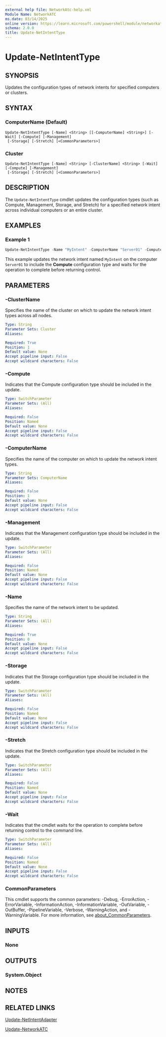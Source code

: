 ```yaml
---
external help file: NetworkAtc-help.xml
Module Name: NetworkATC
ms.date: 03/14/2025
online version: https://learn.microsoft.com/powershell/module/networkatc/update-netintenttype?view=windowsserver2025-ps&wt.mc_id=ps-gethelp
schema: 2.0.0
title: Update-NetIntentType
---
```


# Update-NetIntentType

## SYNOPSIS
Updates the configuration types of network intents for specified computers or clusters.

## SYNTAX

### ComputerName (Default)

```
Update-NetIntentType [-Name] <String> [[-ComputerName] <String>] [-Wait] [-Compute] [-Management]
 [-Storage] [-Stretch] [<CommonParameters>]
```

### Cluster

```
Update-NetIntentType [-Name] <String> [-ClusterName] <String> [-Wait] [-Compute] [-Management]
 [-Storage] [-Stretch] [<CommonParameters>]
```

## DESCRIPTION

The `Update-NetIntentType` cmdlet updates the configuration types (such as Compute, Management,
Storage, and Stretch) for a specified network intent across individual computers or an entire
cluster.

## EXAMPLES

### Example 1

```powershell
Update-NetIntentType -Name "MyIntent" -ComputerName "Server01" -Compute -Wait
```

This example updates the network intent named `MyIntent` on the computer `Server01` to include the
**Compute** configuration type and waits for the operation to complete before returning control.

## PARAMETERS

### -ClusterName

Specifies the name of the cluster on which to update the network intent types across all nodes.

```yaml
Type: String
Parameter Sets: Cluster
Aliases:

Required: True
Position: 1
Default value: None
Accept pipeline input: False
Accept wildcard characters: False
```

### -Compute

Indicates that the Compute configuration type should be included in the update.

```yaml
Type: SwitchParameter
Parameter Sets: (All)
Aliases:

Required: False
Position: Named
Default value: None
Accept pipeline input: False
Accept wildcard characters: False
```

### -ComputerName

Specifies the name of the computer on which to update the network intent types.

```yaml
Type: String
Parameter Sets: ComputerName
Aliases:

Required: False
Position: 1
Default value: None
Accept pipeline input: False
Accept wildcard characters: False
```

### -Management

Indicates that the Management configuration type should be included in the update.

```yaml
Type: SwitchParameter
Parameter Sets: (All)
Aliases:

Required: False
Position: Named
Default value: None
Accept pipeline input: False
Accept wildcard characters: False
```

### -Name

Specifies the name of the network intent to be updated.

```yaml
Type: String
Parameter Sets: (All)
Aliases:

Required: True
Position: 0
Default value: None
Accept pipeline input: False
Accept wildcard characters: False
```

### -Storage

Indicates that the Storage configuration type should be included in the update.

```yaml
Type: SwitchParameter
Parameter Sets: (All)
Aliases:

Required: False
Position: Named
Default value: None
Accept pipeline input: False
Accept wildcard characters: False
```

### -Stretch

Indicates that the Stretch configuration type should be included in the update.

```yaml
Type: SwitchParameter
Parameter Sets: (All)
Aliases:

Required: False
Position: Named
Default value: None
Accept pipeline input: False
Accept wildcard characters: False
```

### -Wait

Indicates that the cmdlet waits for the operation to complete before returning control to the
command line.

```yaml
Type: SwitchParameter
Parameter Sets: (All)
Aliases:

Required: False
Position: Named
Default value: None
Accept pipeline input: False
Accept wildcard characters: False
```

### CommonParameters

This cmdlet supports the common parameters: -Debug, -ErrorAction, -ErrorVariable,
-InformationAction, -InformationVariable, -OutVariable, -OutBuffer, -PipelineVariable, -Verbose,
-WarningAction, and -WarningVariable. For more information, see
[about_CommonParameters](https://go.microsoft.com/fwlink/?LinkID=113216).

## INPUTS

### None

## OUTPUTS

### System.Object

## NOTES

## RELATED LINKS

[Update-NetIntentAdapter](Update-NetIntentAdapter.md)

[Update-NetworkATC](Update-NetworkATC.md)
